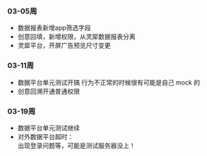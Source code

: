### 03-05周
- 数据报表新增app筛选字段
- 创意回填，新增权限，从灵犀数据报表分离
- 灵犀平台，开屏广告预览尺寸变更

### 03-11周
- 数据平台单元测试开搞
行为不正常的时候很有可能是自己 mock 的
- 创意回溯开通普通权限

### 03-19周
- 数据平台单元测试继续
- 对外数据平台超时：  
  出现登录问题等，可能是测试服务器没上！